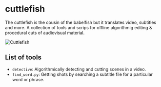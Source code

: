# cuttlefish
The cuttlefish is the cousin of the babelfish but it translates video, subtitles and more. 
A collection of tools and scrips for offline algorithmig editing & procedural cuts of audiovisual material.

![Cuttlefish](https://upload.wikimedia.org/wikipedia/commons/9/9f/Cuttlefish_komodo_large.jpg)

## List of tools

* `detective`: Algorithmically detecting and cutting scenes in a video.
* `find_word.py`: Getting shots by searching a subtitle file for a particular word or phrase.
